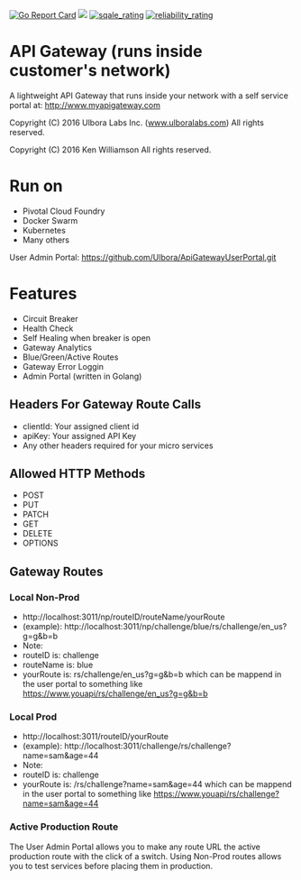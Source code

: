 [![Go Report Card](https://goreportcard.com/badge/github.com/Ulbora/ApiGateway)](https://goreportcard.com/report/github.com/Ulbora/ApiGateway)
[![](https://img.shields.io/docker/build/mariobehling/loklak.svg)](https://hub.docker.com/r/ulboralabs/ulboraapigateway/builds/)
[![sqale_rating](https://sonarcloud.io/api/project_badges/measure?project=apigateway&metric=sqale_rating)](https://sonarcloud.io/dashboard?id=apigateway)
[![reliability_rating](https://sonarcloud.io/api/project_badges/measure?project=apigateway&metric=reliability_rating)](https://sonarcloud.io/dashboard?id=apigateway)


API Gateway (runs inside customer's network)
==============

A lightweight API Gateway that runs inside your network with a self service portal at: http://www.myapigateway.com

Copyright (C) 2016 Ulbora Labs Inc. (www.ulboralabs.com)
All rights reserved.

Copyright (C) 2016 Ken Williamson
All rights reserved.

# Run on
- Pivotal Cloud Foundry
- Docker Swarm
- Kubernetes
- Many others


User Admin Portal: https://github.com/Ulbora/ApiGatewayUserPortal.git

# Features
- Circuit Breaker
- Health Check
- Self Healing when breaker is open
- Gateway Analytics
- Blue/Green/Active Routes
- Gateway Error Loggin
- Admin Portal (written in Golang)


## Headers For Gateway Route Calls
- clientId: Your assigned client id
- apiKey: Your assigned API Key
- Any other headers required for your micro services

## Allowed HTTP Methods
- POST
- PUT
- PATCH
- GET
- DELETE
- OPTIONS


## Gateway Routes
### Local Non-Prod
- http://localhost:3011/np/routeID/routeName/yourRoute
- (example): http://localhost:3011/np/challenge/blue/rs/challenge/en_us?g=g&b=b
- Note: 
- routeID is: challenge
- routeName is: blue
- yourRoute is: rs/challenge/en_us?g=g&b=b which can be mappend in the user portal to something like https://www.youapi/rs/challenge/en_us?g=g&b=b

### Local Prod

- http://localhost:3011/routeID/yourRoute
- (example): http://localhost:3011/challenge/rs/challenge?name=sam&age=44
- Note: 
- routeID is: challenge
- yourRoute is: /rs/challenge?name=sam&age=44 which can be mappend in the user portal to something like https://www.youapi/rs/challenge?name=sam&age=44

### Active Production Route
The User Admin Portal allows you to make any route URL the active production route with the click of a switch.
Using Non-Prod routes allows you to test services before placing them in production.

